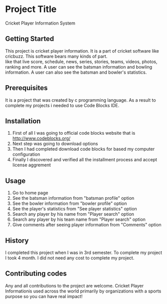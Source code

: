 # Project Title
Cricket Player Information System
## Getting Started
This project is cricket player information. 
It is a part of cricket software like cricbuzz. 
This software bears many kinds of part.  
like that live score, schedule, news, series, stories, teams, videos, photos, ranking and more.
A user can see the batsman information and bowling information.
A user can also see the batsman and bowler's statistics.
## Prerequisites
It is a project that was created by c programming language. As a result to complete my projects i needed to use Code Blocks IDE.
## Installation
1. First of all I was going to official code blocks website that is http://www.codeblocks.org/ 
2. Next step was going to download options
3. Then I had completed download code blocks for based my computer configuration
4. Finally I discovered and verified all the installment process and accept license aggrement
## Usage
1. Go to home page
2. See the batsman information from "batsman profile" option
3. See the bowler  information from "bowler profile" option
4. See the player's statistics from "See player statistics" option
4. Search any player by his name from "Player search" option
5. Search any player by his team name from "Player search" option
5. Give comments after seeing player information from "Comments" option
## History
I completed this project when I was in 3rd semester.
To complete my project I took 4 month.
I did not need any cost to complete my project.
## Contributing codes
Any and all contributions to the project are welcome.
Cricket Player Informationis used across the world primarily by organizations with a sports purpose so you can have real impact!




